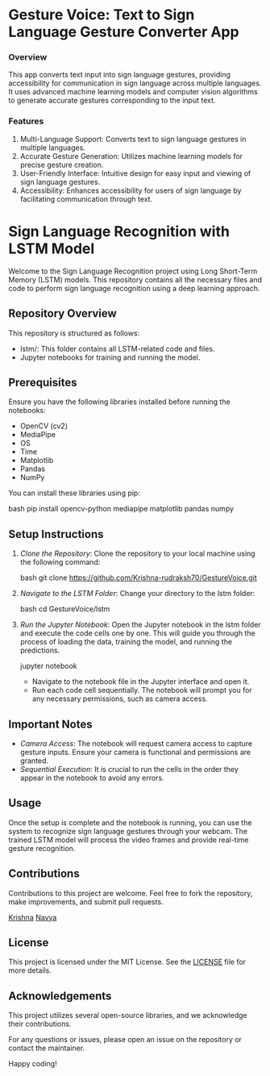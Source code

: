 # Gesture Voice: Text to Sign Language Gesture Converter App

### Overview
This app converts text input into sign language gestures, providing accessibility for communication in sign language across multiple languages. It uses advanced machine learning models and computer vision algorithms to generate accurate gestures corresponding to the input text.

### Features
1. Multi-Language Support: Converts text to sign language gestures in multiple languages.
2. Accurate Gesture Generation: Utilizes machine learning models for precise gesture creation.
3. User-Friendly Interface: Intuitive design for easy input and viewing of sign language gestures.
4. Accessibility: Enhances accessibility for users of sign language by facilitating communication through text.


# Sign Language Recognition with LSTM Model
Welcome to the Sign Language Recognition project using Long Short-Term Memory (LSTM) models. This repository contains all the necessary files and code to perform sign language recognition using a deep learning approach.

## Repository Overview
This repository is structured as follows:

- lstm/: This folder contains all LSTM-related code and files.
- Jupyter notebooks for training and running the model.

## Prerequisites

Ensure you have the following libraries installed before running the notebooks:

- OpenCV (cv2)
- MediaPipe
- OS
- Time
- Matplotlib
- Pandas
- NumPy

You can install these libraries using pip:

bash
pip install opencv-python mediapipe matplotlib pandas numpy


## Setup Instructions

1. *Clone the Repository*: Clone the repository to your local machine using the following command:

    bash
    git clone https://github.com/Krishna-rudraksh70/GestureVoice.git
    

2. *Navigate to the LSTM Folder*: Change your directory to the lstm folder:

    bash
    cd GestureVoice/lstm
    

3. *Run the Jupyter Notebook*: Open the Jupyter notebook in the lstm folder and execute the code cells one by one. This will guide you through the process of loading the data, training the model, and running the predictions.

    jupyter notebook
    

    - Navigate to the notebook file in the Jupyter interface and open it.
    - Run each code cell sequentially. The notebook will prompt you for any necessary permissions, such as camera access.

## Important Notes

- *Camera Access*: The notebook will request camera access to capture gesture inputs. Ensure your camera is functional and permissions are granted.
- *Sequential Execution*: It is crucial to run the cells in the order they appear in the notebook to avoid any errors.

## Usage

Once the setup is complete and the notebook is running, you can use the system to recognize sign language gestures through your webcam. The trained LSTM model will process the video frames and provide real-time gesture recognition.

## Contributions

Contributions to this project are welcome. Feel free to fork the repository, make improvements, and submit pull requests.

[Krishna](https://github.com/Krishna-rudraksh70)
[Navya](https://github.com/Navya-Malik)

## License

This project is licensed under the MIT License. See the [LICENSE](../LICENSE) file for more details.

## Acknowledgements

This project utilizes several open-source libraries, and we acknowledge their contributions.

For any questions or issues, please open an issue on the repository or contact the maintainer.

Happy coding!

